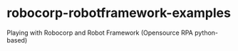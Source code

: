 # robocorp-robotframework-examples
Playing with Robocorp and Robot Framework (Opensource RPA python-based)
